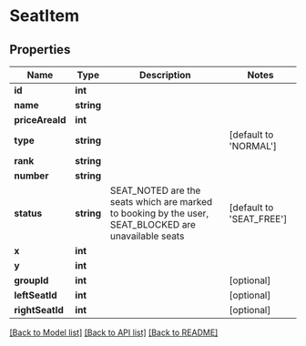# SeatItem

## Properties
Name | Type | Description | Notes
------------ | ------------- | ------------- | -------------
**id** | **int** |  | 
**name** | **string** |  | 
**priceAreaId** | **int** |  | 
**type** | **string** |  | [default to 'NORMAL']
**rank** | **string** |  | 
**number** | **string** |  | 
**status** | **string** | SEAT_NOTED are the seats which are marked to booking by the user, SEAT_BLOCKED are unavailable seats | [default to 'SEAT_FREE']
**x** | **int** |  | 
**y** | **int** |  | 
**groupId** | **int** |  | [optional] 
**leftSeatId** | **int** |  | [optional] 
**rightSeatId** | **int** |  | [optional] 

[[Back to Model list]](../../README.md#documentation-for-models) [[Back to API list]](../../README.md#documentation-for-api-endpoints) [[Back to README]](../../README.md)

